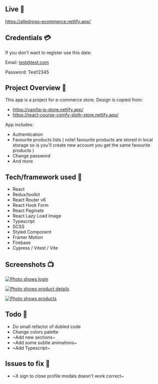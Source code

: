 ## Live 📍

https://alledrogo-ecommerce.netlify.app/

## Credentials 💳

If you don't want to register use this data:

Email: test@test.com

Password: Test!2345

## Project Overview 🎉

This app is a project for e-commerce store. Design is copied from:

- https://vanilla-js-store.netlify.app/
- https://react-course-comfy-sloth-store.netlify.app/

App includes:

- Authentication
- Favourite products lists ( note! favourite products are stored in local storage so is you'll create new account you get the same favourite products )
- Change password
- And more

## Tech/framework used 🔧

- React
- Redux/toolkit
- React Router v6
- React Hook Form
- React Paginate
- React Lazy Load Image
- Typescript
- SCSS
- Styled Component
- Framer Motion
- Firebase
- Cypress / Vitest / Vite

## Screenshots 📺

[![Photo shows login](https://i.ibb.co/Kz5QS7P/login.png)](https://ibb.co/qFD4V9S)

[![Photo shows product details](https://i.ibb.co/Z81Q5Kg/product-details.png)](https://ibb.co/4TgbzMS)

[![Photo shows products](https://i.ibb.co/dfrTcmS/products.png)](https://ibb.co/6ymMZX2)

## Todo 📝

- Do small refactor of dubled code
- Change colors palette
- ~Add new sections~
- ~Add some subtle animations~
- ~Add Typescript~

## Issues to fix 🛑

- ~X sign to close profile modals doesn't work correct~
